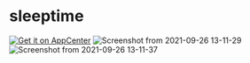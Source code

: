 # sleeptime
[![Get it on AppCenter](https://appcenter.elementary.io/badge.svg)](https://appcenter.elementary.io/com.github.USER.REPO)
![Screenshot from 2021-09-26 13-11-29](https://user-images.githubusercontent.com/21955106/134815589-02b46ea1-5690-4287-805e-3c6333a197c9.png)
![Screenshot from 2021-09-26 13-11-37](https://user-images.githubusercontent.com/21955106/134815593-548799c7-61e7-44ec-a1b2-e1f8c4e39cba.png)
